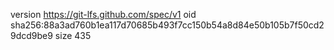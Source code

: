 version https://git-lfs.github.com/spec/v1
oid sha256:88a3ad760b1ea117d70685b493f7cc150b54a8d84e50b105b7f50cd29dcd9be9
size 435
